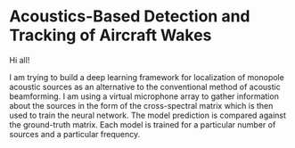 # Acoustics-Based Detection and Tracking of Aircraft Wakes

Hi all! 

I am trying to build a deep learning framework for localization of monopole acoustic sources as an alternative 
to the conventional method of acoustic beamforming. I am using a virtual microphone array to gather information about the 
sources in the form of the cross-spectral matrix which is then used to train the neural network. The model prediction is 
compared against the ground-truth matrix. Each model is trained for a particular number of sources and a particular frequency. 
